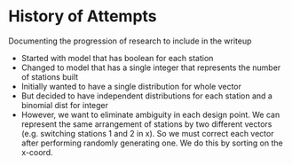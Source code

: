 # History of Attempts
Documenting the progression of research to include in the writeup

- Started with model that has boolean for each station
- Changed to model that has a single integer that represents the number of stations built
- Initially wanted to have a single distribution for whole vector
- But decided to have independent distributions for each station and a binomial dist for integer
- However, we want to eliminate ambiguity in each design point. We can represent the same arrangement of 
    stations by two different vectors (e.g. switching stations 1 and 2 in x). So we must correct each 
    vector after performing randomly generating one. We do this by sorting on the x-coord.

